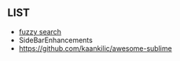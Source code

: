 ## LIST
 - [fuzzy search](https://github.com/junegunn/fzf)
 - Side​Bar​Enhancements
 - https://github.com/kaankilic/awesome-sublime